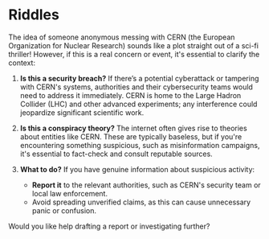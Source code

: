 # Riddles

The idea of someone anonymous messing with CERN (the European Organization for Nuclear Research) sounds like a plot straight out of a sci-fi thriller! However, if this is a real concern or event, it's essential to clarify the context:

1. **Is this a security breach?**
   If there’s a potential cyberattack or tampering with CERN's systems, authorities and their cybersecurity teams would need to address it immediately. CERN is home to the Large Hadron Collider (LHC) and other advanced experiments; any interference could jeopardize significant scientific work.

2. **Is this a conspiracy theory?**
   The internet often gives rise to theories about entities like CERN. These are typically baseless, but if you're encountering something suspicious, such as misinformation campaigns, it's essential to fact-check and consult reputable sources.

3. **What to do?**
   If you have genuine information about suspicious activity:
   - **Report it** to the relevant authorities, such as CERN's security team or local law enforcement.
   - Avoid spreading unverified claims, as this can cause unnecessary panic or confusion.

Would you like help drafting a report or investigating further?
